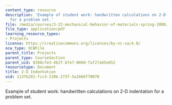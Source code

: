 ```yaml
---
content_type: resource
description: 'Example of student work: handwritten calculations on 2-D indentation
  for a problem set.'
file: /media/courses/3-22-mechanical-behavior-of-materials-spring-2008/113fb281fcc3210b273f5a1666f70078_3c.pdf
file_type: application/pdf
learning_resource_types:
- Projects
license: https://creativecommons.org/licenses/by-nc-sa/4.0/
ocw_type: OCWFile
parent_title: Projects
parent_type: CourseSection
parent_uid: 8388cfe3-4b2f-b7e7-0060-faf27a65e652
resourcetype: Document
title: 2-D Indentation
uid: 113fb281-fcc3-210b-273f-5a1666f70078
---
```

Example of student work: handwritten calculations on 2-D indentation for a problem set.